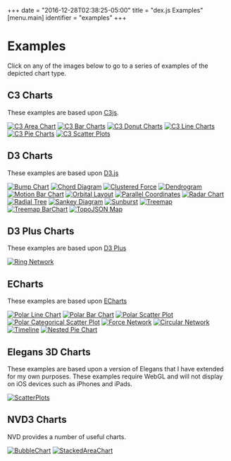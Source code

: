 +++
date = "2016-12-28T02:38:25-05:00"
title = "dex.js Examples"
[menu.main]
  identifier = "examples"
+++

# Examples

Click on any of the images below to go to a series of examples of the depicted chart type.

## C3 Charts

These examples are based upon [C3js](https://c3js.org).

[![C3 Area Chart](/images/charts/c3_area_chart.png)](/examples/charts/c3/AreaChart.html)
[![C3 Bar Charts](/images/charts/c3_bar_chart.png)](/examples/charts/c3/BarChart.html)
[![C3 Donut Charts](/images/charts/c3_donut_chart.png)](/examples/charts/c3/DonutChart.html)
[![C3 Line Charts](/images/charts/c3_line_chart.png)](/examples/charts/c3/LineChart.html)
[![C3 Pie Charts](/images/charts/c3_pie_chart.png)](/examples/charts/c3/PieChart.html)
[![C3 Scatter Plots](/images/charts/c3_scatter_plot.png)](/examples/charts/c3/ScatterPlot.html)

## D3 Charts

These examples are based upon [D3.js](http://d3js.org)

[![Bump Chart](/images/charts/d3_bump_chart.png)](/examples/charts/d3/BumpChart.html)
[![Chord Diagram](/images/charts/d3_chord.png)](/examples/charts/d3/Chord.html)
[![Clustered Force](/images/charts/d3_clustered_force.png)](/examples/charts/d3/ClusteredForce.html)
[![Dendrogram](/images/charts/d3_dendrogram.png)](/examples/charts/d3/Dendrogram.html)
[![Motion Bar Chart](/images/charts/d3_motion_bar_chart.png)](/examples/charts/d3/MotionBarChart.html)
[![Orbital Layout](/images/charts/d3_orbital_layout.png)](/examples/charts/d3/OrbitalLayout.html)
[![Parallel Coordinates](/images/charts/d3_parallel_coordinates.png)](/examples/charts/d3/ParallelCoordinates.html)
[![Radar Chart](/images/charts/d3_radar_chart.png)](/examples/charts/d3/RadarChart.html)
[![Radial Tree](/images/charts/d3_radial_tree.png)](/examples/charts/d3/RadialTree.html)
[![Sankey Diagram](/images/charts/d3_sankey.png)](/examples/charts/d3/Sankey.html)
[![Sunburst](/images/charts/d3_sunburst.png)](/examples/charts/d3/Sunburst.html)
[![Treemap](/images/charts/d3_treemap.png)](/examples/charts/d3/Treemap.html)
[![Treemap BarChart](/images/charts/d3_treemap_barchart.png)](/examples/charts/d3/TreemapBarChart.html)
[![TopoJSON Map](/images/charts/d3_topojsonmap.png)](/examples/charts/d3/TopoJSONMap.html)

## D3 Plus Charts

These examples are based upon [D3 Plus](https://d3plus.org/)

[![Ring Network](/images/charts/d3plus_ring_network.png)](/examples/charts/d3plus/RingNetwork.html)

## ECharts

These examples are based upon [ECharts](https://ecomfe.github.io/)

[![Polar Line Chart](/images/charts/echarts_polar_linechart.png)](/examples/charts/echarts/PolarPlot.html)
[![Polar Bar Chart](/images/charts/echarts_polar_barchart.png)](/examples/charts/echarts/PolarPlot.html)
[![Polar Scatter Plot](/images/charts/echarts_polar_scatterplot.png)](/examples/charts/echarts/PolarPlot.html)
[![Polar Categorical Scatter Plot](/images/charts/echarts_polar_categorical_scatterplot.png)](/examples/charts/echarts/PolarPlot.html)
[![Force Network](/images/charts/echarts_circular_network.png)](/examples/charts/echarts/Network.html)
[![Circular Network](/images/charts/echarts_force_network.png)](/examples/charts/echarts/Network.html)
[![Timeline](/images/charts/echarts_timeline.png)](/examples/charts/echarts/Timeline.html)
[![Nested Pie Chart](/images/charts/echarts_piechart.png)](/examples/charts/echarts/PieChart.html)

## Elegans 3D Charts

These examples are based upon a version of Elegans that I have
extended for my own purposes.  These examples require WebGL and
will not display on iOS devices such as iPhones and iPads.


[![ScatterPlots](/images/charts/elegans_scatter_plot.png)](/examples/charts/elegans/ScatterPlot.html)

## NVD3 Charts

NVD provides a number of useful charts.

[![BubbleChart](/images/charts/nvd3_bubble_chart.png)](/examples/charts/nvd3/BubbleChart.html)
[![StackedAreaChart](/images/charts/nvd3_stacked_area_chart.png)](/examples/charts/nvd3/StackedAreaChart.html)

